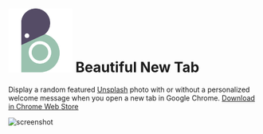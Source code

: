 # ![logo](https://github.com/quentin-sommer/beautiful-new-tab/raw/master/icons/bntab128.png) Beautiful New Tab

Display a random featured [Unsplash](https://unsplash.com) photo with or without a personalized welcome message when you open a new tab in Google Chrome. [Download in Chrome Web Store](https://chrome.google.com/webstore/detail/beautiful-new-tab/kojfjmoaofonodapbhpnmcbnanbhckon)

![screenshot](http://i.imgur.com/QiG22Fg.jpg)

